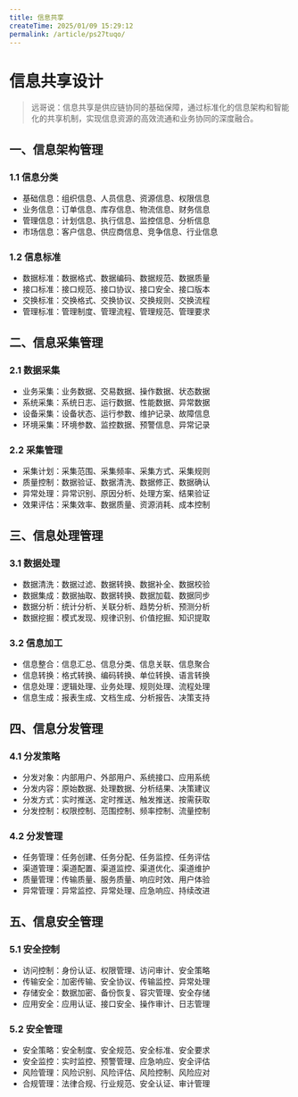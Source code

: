 ```yaml
---
title: 信息共享
createTime: 2025/01/09 15:29:12
permalink: /article/ps27tuqo/
---
```

# 信息共享设计

> 远哥说：信息共享是供应链协同的基础保障，通过标准化的信息架构和智能化的共享机制，实现信息资源的高效流通和业务协同的深度融合。

## 一、信息架构管理

### 1.1 信息分类
- 基础信息：组织信息、人员信息、资源信息、权限信息
- 业务信息：订单信息、库存信息、物流信息、财务信息
- 管理信息：计划信息、执行信息、监控信息、分析信息
- 市场信息：客户信息、供应商信息、竞争信息、行业信息

### 1.2 信息标准
- 数据标准：数据格式、数据编码、数据规范、数据质量
- 接口标准：接口规范、接口协议、接口安全、接口版本
- 交换标准：交换格式、交换协议、交换规则、交换流程
- 管理标准：管理制度、管理流程、管理规范、管理要求

## 二、信息采集管理

### 2.1 数据采集
- 业务采集：业务数据、交易数据、操作数据、状态数据
- 系统采集：系统日志、运行数据、性能数据、异常数据
- 设备采集：设备状态、运行参数、维护记录、故障信息
- 环境采集：环境参数、监控数据、预警信息、异常记录

### 2.2 采集管理
- 采集计划：采集范围、采集频率、采集方式、采集规则
- 质量控制：数据验证、数据清洗、数据修正、数据确认
- 异常处理：异常识别、原因分析、处理方案、结果验证
- 效果评估：采集效率、数据质量、资源消耗、成本控制

## 三、信息处理管理

### 3.1 数据处理
- 数据清洗：数据过滤、数据转换、数据补全、数据校验
- 数据集成：数据抽取、数据转换、数据加载、数据同步
- 数据分析：统计分析、关联分析、趋势分析、预测分析
- 数据挖掘：模式发现、规律识别、价值挖掘、知识提取

### 3.2 信息加工
- 信息整合：信息汇总、信息分类、信息关联、信息聚合
- 信息转换：格式转换、编码转换、单位转换、语言转换
- 信息处理：逻辑处理、业务处理、规则处理、流程处理
- 信息生成：报表生成、文档生成、分析报告、决策支持

## 四、信息分发管理

### 4.1 分发策略
- 分发对象：内部用户、外部用户、系统接口、应用系统
- 分发内容：原始数据、处理数据、分析结果、决策建议
- 分发方式：实时推送、定时推送、触发推送、按需获取
- 分发控制：权限控制、范围控制、频率控制、流量控制

### 4.2 分发管理
- 任务管理：任务创建、任务分配、任务监控、任务评估
- 渠道管理：渠道配置、渠道监控、渠道优化、渠道维护
- 质量管理：传输质量、服务质量、响应时效、用户体验
- 异常管理：异常监控、异常处理、应急响应、持续改进

## 五、信息安全管理

### 5.1 安全控制
- 访问控制：身份认证、权限管理、访问审计、安全策略
- 传输安全：加密传输、安全协议、传输监控、异常处理
- 存储安全：数据加密、备份恢复、容灾管理、安全存储
- 应用安全：应用认证、接口安全、操作审计、日志管理

### 5.2 安全管理
- 安全策略：安全制度、安全规范、安全标准、安全要求
- 安全监控：实时监控、预警管理、应急响应、安全评估
- 风险管理：风险识别、风险评估、风险控制、风险应对
- 合规管理：法律合规、行业规范、安全认证、审计管理